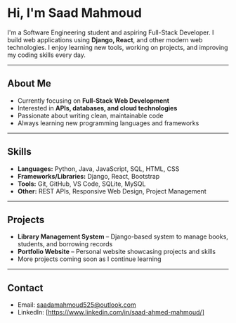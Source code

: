 # Hi, I'm Saad Mahmoud

I'm a Software Engineering student and aspiring Full-Stack Developer. I build web applications using **Django, React**, and other modern web technologies. I enjoy learning new tools, working on projects, and improving my coding skills every day.

---

## About Me
- Currently focusing on **Full-Stack Web Development**
- Interested in **APIs, databases, and cloud technologies**
- Passionate about writing clean, maintainable code
- Always learning new programming languages and frameworks

---

## Skills
- **Languages:** Python, Java, JavaScript, SQL, HTML, CSS  
- **Frameworks/Libraries:** Django, React, Bootstrap  
- **Tools:** Git, GitHub, VS Code, SQLite, MySQL  
- **Other:** REST APIs, Responsive Web Design, Project Management  

---

## Projects
- **Library Management System** – Django-based system to manage books, students, and borrowing records  
- **Portfolio Website** – Personal website showcasing projects and skills  
- More projects coming soon as I continue learning

---

## Contact
- Email: [saadamahmoud525@outlook.com](mailto:saadamahmoud525@outlook.com)  
- LinkedIn: [https://www.linkedin.com/in/saad-ahmed-mahmoud/]
